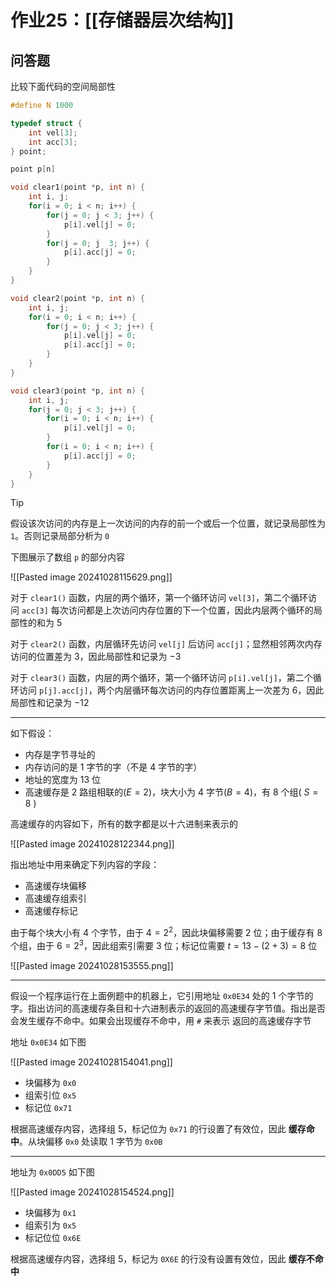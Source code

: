# 作业25：[[存储器层次结构]]


## 问答题

比较下面代码的空间局部性

```c
#define N 1000

typedef struct {
	int vel[3];
	int acc[3];
} point;

point p[n]

void clear1(point *p, int n) {
	int i, j;
	for(i = 0; i < n; i++) {
		for(j = 0; j < 3; j++) {
			p[i].vel[j] = 0;
		}
		for(j = 0; j  3; j++) {
			p[i].acc[j] = 0;
		}
	}
}

void clear2(point *p, int n) {
	int i, j;
	for(i = 0; i < n; i++) {
		for(j = 0; j < 3; j++) {
			p[i].vel[j] = 0;
			p[i].acc[j] = 0;
		}
	}
}

void clear3(point *p, int n) {
	int i, j;
	for(j = 0; j < 3; j++) {
		for(i = 0; i < n; i++) {
			p[i].vel[j] = 0;
		}
		for(i = 0; i < n; i++) {
			p[i].acc[j] = 0;
		}
	}
}
```

> [!tip] 
> 
> 假设该次访问的内存是上一次访问的内存的前一个或后一个位置，就记录局部性为 `1`。否则记录局部分析为 `0`
> 

下图展示了数组 `p` 的部分内容

![[Pasted image 20241028115629.png]]

对于 `clear1()` 函数，内层的两个循环，第一个循环访问 `vel[3]`，第二个循环访问 `acc[3]` 每次访问都是上次访问内存位置的下一个位置，因此内层两个循环的局部性的和为 $5$ 

对于 `clear2()` 函数，内层循环先访问 `vel[j]` 后访问 `acc[j]`；显然相邻两次内存访问的位置差为 $3$，因此局部性和记录为 $-3$

对于 `clear3()` 函数，内层的两个循环，第一个循环访问 `p[i].vel[j]`，第二个循环访问 `p[j].acc[j]`，两个内层循环每次访问的内存位置距离上一次差为 $6$，因此局部性和记录为 $-12$


---

如下假设：

+ 内存是字节寻址的
+ 内存访问的是 $1$ 字节的字（不是 $4$ 字节的字）
+ 地址的宽度为 $13$ 位
+ 高速缓存是 $2$ 路组相联的($E=2$)，块大小为 $4$ 字节($B=4$)，有 $8$ 个组( $S=8$ )

高速缓存的内容如下，所有的数字都是以十六进制来表示的

![[Pasted image 20241028122344.png]]

指出地址中用来确定下列内容的字段：
+ 高速缓存块偏移
+ 高速缓存组索引
+ 高速缓存标记

由于每个块大小有 $4$ 个字节，由于 $4 = 2^2$，因此块偏移需要 $2$ 位；由于缓存有 $8$ 个组，由于 $6 = 2^3$，因此组索引需要 $3$ 位；标记位需要 $t = 13 - (2+3) = 8$ 位

![[Pasted image 20241028153555.png]]

---


假设一个程序运行在上面例题中的机器上，它引用地址 `0x0E34` 处的 $1$ 个字节的字。指出访问的高速缓存条目和十六进制表示的返回的高速缓存字节值。指出是否会发生缓存不命中。如果会出现缓存不命中，用 `#`  来表示 返回的高速缓存字节


地址 `0x0E34` 如下图

![[Pasted image 20241028154041.png]]

+ 块偏移为 `0x0`
+ 组索引位 `0x5`
+ 标记位 `0x71`

根据高速缓存内容，选择组 $5$，标记位为 `0x71` 的行设置了有效位，因此 **缓存命中**。从块偏移 `0x0` 处读取 $1$ 字节为 `0x0B`
 
---

地址为 `0x0DD5` 如下图

![[Pasted image 20241028154524.png]]

+ 块偏移为 `0x1`
+ 组索引为 `0x5`
+ 标记位位 `0x6E`

根据高速缓存内容，选择组 $5$，标记为 `0X6E` 的行没有设置有效位，因此 **缓存不命中**


